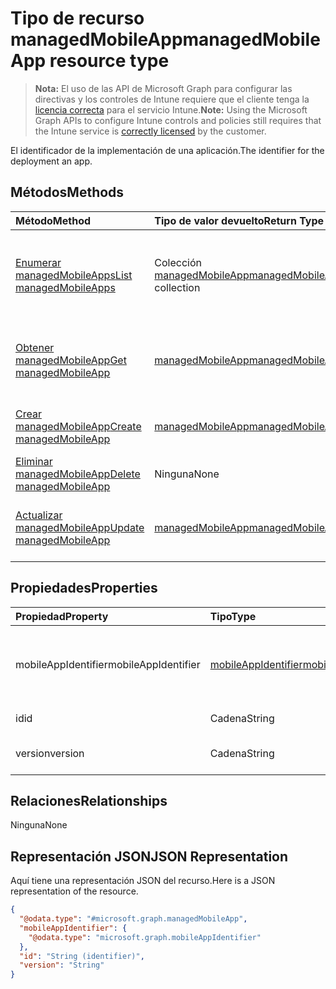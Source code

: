 # <a name="managedmobileapp-resource-type"></a><span data-ttu-id="c65bc-101">Tipo de recurso managedMobileApp</span><span class="sxs-lookup"><span data-stu-id="c65bc-101">managedMobileApp resource type</span></span>

> <span data-ttu-id="c65bc-102">**Nota:** El uso de las API de Microsoft Graph para configurar las directivas y los controles de Intune requiere que el cliente tenga la [licencia correcta](https://go.microsoft.com/fwlink/?linkid=839381) para el servicio Intune.</span><span class="sxs-lookup"><span data-stu-id="c65bc-102">**Note:** Using the Microsoft Graph APIs to configure Intune controls and policies still requires that the Intune service is [correctly licensed](https://go.microsoft.com/fwlink/?linkid=839381) by the customer.</span></span>

<span data-ttu-id="c65bc-103">El identificador de la implementación de una aplicación.</span><span class="sxs-lookup"><span data-stu-id="c65bc-103">The identifier for the deployment an app.</span></span>
## <a name="methods"></a><span data-ttu-id="c65bc-104">Métodos</span><span class="sxs-lookup"><span data-stu-id="c65bc-104">Methods</span></span>
|<span data-ttu-id="c65bc-105">Método</span><span class="sxs-lookup"><span data-stu-id="c65bc-105">Method</span></span>|<span data-ttu-id="c65bc-106">Tipo de valor devuelto</span><span class="sxs-lookup"><span data-stu-id="c65bc-106">Return Type</span></span>|<span data-ttu-id="c65bc-107">Descripción</span><span class="sxs-lookup"><span data-stu-id="c65bc-107">Description</span></span>|
|:---|:---|:---|
|[<span data-ttu-id="c65bc-108">Enumerar managedMobileApps</span><span class="sxs-lookup"><span data-stu-id="c65bc-108">List managedMobileApps</span></span>](../api/intune_mam_managedmobileapp_list.md)|<span data-ttu-id="c65bc-109">Colección [managedMobileApp](../resources/intune_mam_managedmobileapp.md)</span><span class="sxs-lookup"><span data-stu-id="c65bc-109">[managedMobileApp](../resources/intune_mam_managedmobileapp.md) collection</span></span>|<span data-ttu-id="c65bc-110">Enumere las propiedades y las relaciones de los objetos [managedMobileApp](../resources/intune_mam_managedmobileapp.md).</span><span class="sxs-lookup"><span data-stu-id="c65bc-110">List properties and relationships of the [managedMobileApp](../resources/intune_mam_managedmobileapp.md) objects.</span></span>|
|[<span data-ttu-id="c65bc-111">Obtener managedMobileApp</span><span class="sxs-lookup"><span data-stu-id="c65bc-111">Get managedMobileApp</span></span>](../api/intune_mam_managedmobileapp_get.md)|[<span data-ttu-id="c65bc-112">managedMobileApp</span><span class="sxs-lookup"><span data-stu-id="c65bc-112">managedMobileApp</span></span>](../resources/intune_mam_managedmobileapp.md)|<span data-ttu-id="c65bc-113">Lea las propiedades y las relaciones del objeto [managedMobileApp](../resources/intune_mam_managedmobileapp.md).</span><span class="sxs-lookup"><span data-stu-id="c65bc-113">Read properties and relationships of the [managedMobileApp](../resources/intune_mam_managedmobileapp.md) object.</span></span>|
|[<span data-ttu-id="c65bc-114">Crear managedMobileApp</span><span class="sxs-lookup"><span data-stu-id="c65bc-114">Create managedMobileApp</span></span>](../api/intune_mam_managedmobileapp_create.md)|[<span data-ttu-id="c65bc-115">managedMobileApp</span><span class="sxs-lookup"><span data-stu-id="c65bc-115">managedMobileApp</span></span>](../resources/intune_mam_managedmobileapp.md)|<span data-ttu-id="c65bc-116">Cree un objeto [managedMobileApp](../resources/intune_mam_managedmobileapp.md).</span><span class="sxs-lookup"><span data-stu-id="c65bc-116">Create a new [managedMobileApp](../resources/intune_mam_managedmobileapp.md) object.</span></span>|
|[<span data-ttu-id="c65bc-117">Eliminar managedMobileApp</span><span class="sxs-lookup"><span data-stu-id="c65bc-117">Delete managedMobileApp</span></span>](../api/intune_mam_managedmobileapp_delete.md)|<span data-ttu-id="c65bc-118">Ninguna</span><span class="sxs-lookup"><span data-stu-id="c65bc-118">None</span></span>|<span data-ttu-id="c65bc-119">Elimina un [managedMobileApp](../resources/intune_mam_managedmobileapp.md).</span><span class="sxs-lookup"><span data-stu-id="c65bc-119">Deletes a [managedMobileApp](../resources/intune_mam_managedmobileapp.md).</span></span>|
|[<span data-ttu-id="c65bc-120">Actualizar managedMobileApp</span><span class="sxs-lookup"><span data-stu-id="c65bc-120">Update managedMobileApp</span></span>](../api/intune_mam_managedmobileapp_update.md)|[<span data-ttu-id="c65bc-121">managedMobileApp</span><span class="sxs-lookup"><span data-stu-id="c65bc-121">managedMobileApp</span></span>](../resources/intune_mam_managedmobileapp.md)|<span data-ttu-id="c65bc-122">Actualice las propiedades de un objeto [managedMobileApp](../resources/intune_mam_managedmobileapp.md).</span><span class="sxs-lookup"><span data-stu-id="c65bc-122">Update the properties of a [managedMobileApp](../resources/intune_mam_managedmobileapp.md) object.</span></span>|

## <a name="properties"></a><span data-ttu-id="c65bc-123">Propiedades</span><span class="sxs-lookup"><span data-stu-id="c65bc-123">Properties</span></span>
|<span data-ttu-id="c65bc-124">Propiedad</span><span class="sxs-lookup"><span data-stu-id="c65bc-124">Property</span></span>|<span data-ttu-id="c65bc-125">Tipo</span><span class="sxs-lookup"><span data-stu-id="c65bc-125">Type</span></span>|<span data-ttu-id="c65bc-126">Descripción</span><span class="sxs-lookup"><span data-stu-id="c65bc-126">Description</span></span>|
|:---|:---|:---|
|<span data-ttu-id="c65bc-127">mobileAppIdentifier</span><span class="sxs-lookup"><span data-stu-id="c65bc-127">mobileAppIdentifier</span></span>|[<span data-ttu-id="c65bc-128">mobileAppIdentifier</span><span class="sxs-lookup"><span data-stu-id="c65bc-128">mobileAppIdentifier</span></span>](../resources/intune_mam_mobileappidentifier.md)|<span data-ttu-id="c65bc-129">El identificador de una aplicación con el tipo de sistema operativo.</span><span class="sxs-lookup"><span data-stu-id="c65bc-129">The identifier for an app with it's operating system type.</span></span>|
|<span data-ttu-id="c65bc-130">id</span><span class="sxs-lookup"><span data-stu-id="c65bc-130">id</span></span>|<span data-ttu-id="c65bc-131">Cadena</span><span class="sxs-lookup"><span data-stu-id="c65bc-131">String</span></span>|<span data-ttu-id="c65bc-132">Clave de la entidad.</span><span class="sxs-lookup"><span data-stu-id="c65bc-132">Key of the entity.</span></span>|
|<span data-ttu-id="c65bc-133">version</span><span class="sxs-lookup"><span data-stu-id="c65bc-133">version</span></span>|<span data-ttu-id="c65bc-134">Cadena</span><span class="sxs-lookup"><span data-stu-id="c65bc-134">String</span></span>|<span data-ttu-id="c65bc-135">Versión de la entidad.</span><span class="sxs-lookup"><span data-stu-id="c65bc-135">Version of the entity.</span></span>|

## <a name="relationships"></a><span data-ttu-id="c65bc-136">Relaciones</span><span class="sxs-lookup"><span data-stu-id="c65bc-136">Relationships</span></span>
<span data-ttu-id="c65bc-137">Ninguna</span><span class="sxs-lookup"><span data-stu-id="c65bc-137">None</span></span>
## <a name="json-representation"></a><span data-ttu-id="c65bc-138">Representación JSON</span><span class="sxs-lookup"><span data-stu-id="c65bc-138">JSON Representation</span></span>
<span data-ttu-id="c65bc-139">Aquí tiene una representación JSON del recurso.</span><span class="sxs-lookup"><span data-stu-id="c65bc-139">Here is a JSON representation of the resource.</span></span>
<!--{
  "blockType": "resource",
  "baseType": "microsoft.graph.entity",
  "keyProperty": "id",
  "@odata.type": "microsoft.graph.managedMobileApp"
}-->
``` json
{
  "@odata.type": "#microsoft.graph.managedMobileApp",
  "mobileAppIdentifier": {
    "@odata.type": "microsoft.graph.mobileAppIdentifier"
  },
  "id": "String (identifier)",
  "version": "String"
}
```








